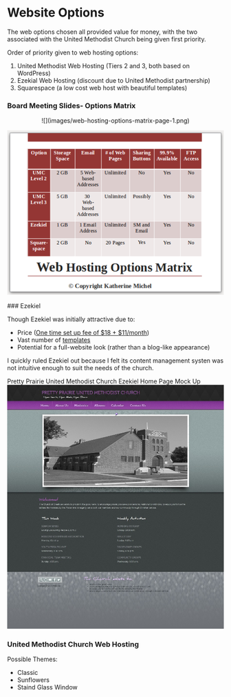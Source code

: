 # Website Options

The web options chosen all provided value for money, with the two associated with the United Methodist Church being given first priority.

Order of priority given to web hosting options:

1. United Methodist Web Hosting (Tiers 2 and 3, both based on WordPress)
2. Ezekial Web Hosting (discount due to United Methodist partnership)
3. Squarespace (a low cost web host with beautiful templates)

### Board Meeting Slides- Options Matrix 
<center>
![](images/web-hosting-options-matrix-page-1.png)

![](images/web-hosting-options-matrix-page-2.png)
</center>
### Ezekiel 

Though Ezekiel was initially attractive due to:
* Price ([One time set up fee of $18 + $11/month](http://www.umc.e-zekiel.com/comparison))
* Vast number of [templates](http://www.umc.e-zekiel.com/templates/viewDesigns.asp?)
* Potential for a full-website look (rather than a blog-like appearance)

I quickly ruled Ezekiel out because I felt its content management systen was not intuitive enough to suit the needs of the church.

Pretty Prairie United Methodist Church Ezekiel Home Page Mock Up
![](images/ezekiel-allegiant-theme-desktop-mockup.jpg)

### United Methodist Church Web Hosting

Possible Themes: 
* Classic
* Sunflowers
* Staind Glass Window

 

